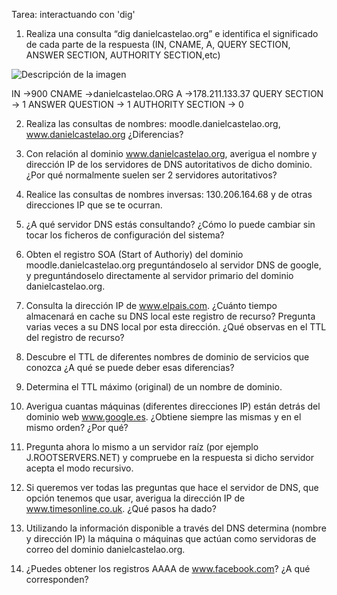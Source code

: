 Tarea: interactuando con 'dig'


1. Realiza una consulta “dig danielcastelao.org” e identifica el significado de cada parte
de la respuesta (IN, CNAME, A, QUERY SECTION, ANSWER SECTION, AUTHORITY SECTION,etc)

<image src="/home/asir2/SRI/ejercicios/ej1.jpeg" alt="Descripción de la imagen">

IN →900
CNAME →danielcastelao.ORG
A →178.211.133.37
QUERY SECTION → 1
ANSWER QUESTION → 1
AUTHORITY SECTION → 0


2. Realiza las consultas de nombres: moodle.danielcastelao.org, www.danielcastelao.org
¿Diferencias?






3. Con relación al dominio www.danielcastelao.org, averigua el nombre y dirección IP de
los servidores de DNS autoritativos de dicho dominio. ¿Por qué normalmente suelen ser 2
servidores autoritativos?


4. Realice las consultas de nombres inversas: 130.206.164.68 y de otras direcciones IP que
se te ocurran.


5. ¿A qué servidor DNS estás consultando? ¿Cómo lo puede cambiar sin tocar los
ficheros de configuración del sistema?


6. Obten el registro SOA (Start of Authoriy) del dominio moodle.danielcastelao.org
preguntándoselo al servidor DNS de google, y preguntándoselo directamente al servidor
primario del dominio danielcastelao.org.


7. Consulta la dirección IP de www.elpais.com. ¿Cuánto tiempo almacenará en cache su
DNS local este registro de recurso? Pregunta varias veces a su DNS local por esta dirección.
¿Qué observas en el TTL del registro de recurso?


8. Descubre el TTL de diferentes nombres de dominio de servicios que conozca ¿A qué
se puede deber esas diferencias?


9. Determina el TTL máximo (original) de un nombre de dominio.


10. Averigua cuantas máquinas (diferentes direcciones IP) están detrás del dominio web
www.google.es. ¿Obtiene siempre las mismas y en el mismo orden? ¿Por qué?


11. Pregunta ahora lo mismo a un servidor raíz (por ejemplo J.ROOTSERVERS.NET) y
compruebe en la respuesta si dicho servidor acepta el modo recursivo.


12. Si queremos ver todas las preguntas que hace el servidor de DNS, que opción
tenemos que usar, averigua la dirección IP de www.timesonline.co.uk. ¿Qué pasos ha dado?


13. Utilizando la información disponible a través del DNS determina (nombre y dirección
IP) la máquina o máquinas que actúan como servidoras de correo del dominio
danielcastelao.org.


14. ¿Puedes obtener los registros AAAA de www.facebook.com? ¿A qué corresponden?


